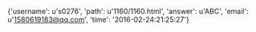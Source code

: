 {'username': u's0276', 'path': u'1160/1160.html', 'answer': u'ABC', 'email': u'1580619183@qq.com', 'time': '2016-02-24:21:25:27'}
